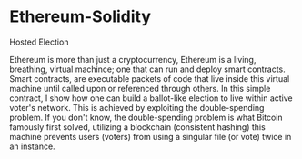 # Ethereum-Solidity
Hosted Election

Ethereum is more than just a cryptocurrency, Ethereum is a living, breathing, virtual machince; one that can run and deploy smart contracts. Smart contracts, are executable packets of code that live inside this virtual machine until called upon or referenced through others. In this simple contract, I show how one can build a ballot-like election to live within active voter's network. This is achieved by exploiting the double-spending problem. If you don't know, the double-spending problem is what Bitcoin famously first solved, utilizing a blockchain (consistent hashing) this machine prevents users (voters) from using a singular file (or vote) twice in an instance.
